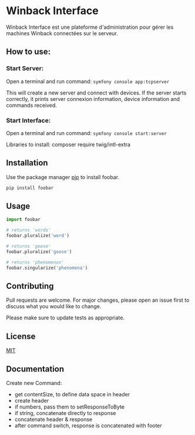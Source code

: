 # Winback Interface

Winback Interface est une plateforme d'administration pour gérer les machines Winback connectées sur le serveur.
## How to use:

### Start Server:
Open a terminal and run command: ```symfony console app:tcpserver```

This will create a new server and connect with devices.
If the server starts correctly, it prints server connexion information, device information and commands received.

### Start Interface:
Open a terminal and run command: ```symfony console start:server```

Libraries to install:
composer require twig/intl-extra

## Installation

Use the package manager [pip](https://pip.pypa.io/en/stable/) to install foobar.

```bash
pip install foobar
```

## Usage

```python
import foobar

# returns 'words'
foobar.pluralize('word')

# returns 'geese'
foobar.pluralize('goose')

# returns 'phenomenon'
foobar.singularize('phenomena')
```



## Contributing

Pull requests are welcome. For major changes, please open an issue first
to discuss what you would like to change.

Please make sure to update tests as appropriate.

## License

[MIT](https://choosealicense.com/licenses/mit/)

## Documentation

Create new Command:

- get contentSize, to define data space in header
- create header
- if numbers, pass them to setResponseToByte
- if string, concatenate directly to response
- concatenate header & response
- after command switch, response is concatenated with footer